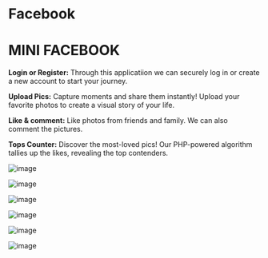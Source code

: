 # Facebook
 # MINI FACEBOOK 
**Login or Register:** Through this applicatiion we can securely log in or create a new account to start your journey.

**Upload Pics:** Capture moments and share them instantly! Upload your favorite photos to create a visual story of your life.

**Like & comment:** Like photos from friends and family. We can also comment the pictures.

**Tops Counter:** Discover the most-loved pics! Our PHP-powered algorithm tallies up the likes, revealing the top contenders.

![image](https://github.com/soni-pasupuleti/Web-Technologies/assets/131327903/356f566e-e25b-457a-b030-1b9d8fb2709b)

![image](https://github.com/soni-pasupuleti/Web-Technologies/assets/131327903/efe55242-9f5d-458b-a516-f127ae3ec352)

![image](https://github.com/soni-pasupuleti/Web-Technologies/assets/131327903/7c32487b-3c86-4f14-8c9e-e9826d999711)

![image](https://github.com/soni-pasupuleti/Web-Technologies/assets/131327903/b3ff95a9-eb4e-4fdc-8a89-84d2449af455)

![image](https://github.com/soni-pasupuleti/Web-Technologies/assets/131327903/8cc21a9c-a735-4380-a16a-e2aece7714cf)

![image](https://github.com/soni-pasupuleti/Web-Technologies/assets/131327903/9724d4f1-8858-4ce6-810c-6b2fa34a2121)



